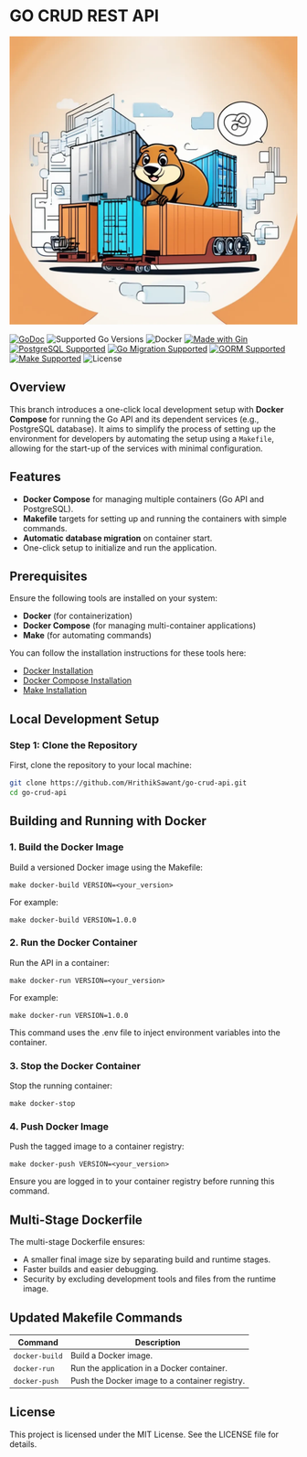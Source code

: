 # GO CRUD REST API

![Go CRUD REST API Logo](https://github.com/HrithikSawant/go-crud-api/blob/level-3/.assets/GoRest.jpeg)


[![GoDoc](https://pkg.go.dev/badge/github.com/HrithikSawant/go-crud-api)](https://pkg.go.dev/github.com/HrithikSawant/go-crud-api)
![Supported Go Versions](https://img.shields.io/badge/Go-1.20%2C%201.21%2C%201.22-lightgrey.svg)
![Docker](https://img.shields.io/badge/Docker-%230db7ed?style=flat&logo=docker&logoColor=white)
[![Made with Gin](https://img.shields.io/badge/made_with-Gin-00b59c.svg)](https://gin-gonic.com/)
[![PostgreSQL Supported](https://img.shields.io/badge/PostgreSQL-Supported-4169e1.svg)](https://www.postgresql.org/)
[![Go Migration Supported](https://img.shields.io/badge/Go_Migrations-Supported-63d368.svg)](https://github.com/golang-migrate/migrate)
[![GORM Supported](https://img.shields.io/badge/GORM-Supported-9c1e5e.svg)](https://gorm.io/)
[![Make Supported](https://img.shields.io/badge/Make-Supported-2d3138.svg)](https://www.gnu.org/software/make/)
![License](https://img.shields.io/badge/license-MIT-green.svg)



## Overview

This branch introduces a one-click local development setup with **Docker Compose** for running the Go API and its dependent services (e.g., PostgreSQL database). It aims to simplify the process of setting up the environment for developers by automating the setup using a `Makefile`, allowing for the start-up of the services with minimal configuration.

## Features

- **Docker Compose** for managing multiple containers (Go API and PostgreSQL).
- **Makefile** targets for setting up and running the containers with simple commands.
- **Automatic database migration** on container start.
- One-click setup to initialize and run the application.

## Prerequisites

Ensure the following tools are installed on your system:
- **Docker** (for containerization)
- **Docker Compose** (for managing multi-container applications)
- **Make** (for automating commands)

You can follow the installation instructions for these tools here:
- [Docker Installation](https://docs.docker.com/get-docker/)
- [Docker Compose Installation](https://docs.docker.com/compose/install/)
- [Make Installation](https://www.gnu.org/software/make/)

## Local Development Setup

### Step 1: Clone the Repository

First, clone the repository to your local machine:

```bash
git clone https://github.com/HrithikSawant/go-crud-api.git
cd go-crud-api
```

## Building and Running with Docker

### 1. Build the Docker Image

Build a versioned Docker image using the Makefile:

```
make docker-build VERSION=<your_version>
```

For example:

```
make docker-build VERSION=1.0.0
```

### 2. Run the Docker Container

Run the API in a container:

```
make docker-run VERSION=<your_version>
```

For example:

```
make docker-run VERSION=1.0.0
```

This command uses the .env file to inject environment variables into the container.

### 3. Stop the Docker Container

Stop the running container:

```
make docker-stop
```

### 4. Push Docker Image

Push the tagged image to a container registry:

```
make docker-push VERSION=<your_version>
```

Ensure you are logged in to your container registry before running this command.

## Multi-Stage Dockerfile

The multi-stage Dockerfile ensures:
- A smaller final image size by separating build and runtime stages.
- Faster builds and easier debugging.
- Security by excluding development tools and files from the runtime image.

## Updated Makefile Commands

| Command        | Description                                               |
|----------------|-----------------------------------------------------------|
| `docker-build` | Build a Docker image.                                     |
| `docker-run`   | Run the application in a Docker container.
| `docker-push`  | Push the Docker image to a container registry.            |

## License

This project is licensed under the MIT License. See the LICENSE file for details.

